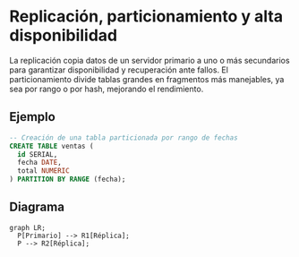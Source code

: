 # Replicación, particionamiento y alta disponibilidad

La replicación copia datos de un servidor primario a uno o más secundarios para garantizar disponibilidad y recuperación ante fallos. El particionamiento divide tablas grandes en fragmentos más manejables, ya sea por rango o por hash, mejorando el rendimiento.

## Ejemplo
```sql
-- Creación de una tabla particionada por rango de fechas
CREATE TABLE ventas (
  id SERIAL,
  fecha DATE,
  total NUMERIC
) PARTITION BY RANGE (fecha);
```

## Diagrama
```mermaid
graph LR;
  P[Primario] --> R1[Réplica];
  P --> R2[Réplica];
```
